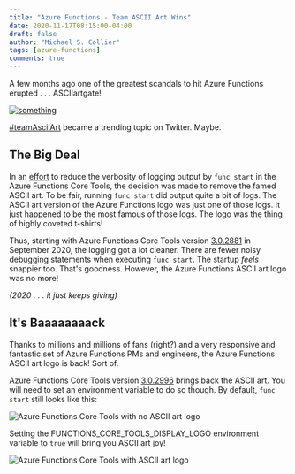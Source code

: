 ```yaml
---
title: "Azure Functions - Team ASCII Art Wins"
date: 2020-11-17T08:15:00-04:00
draft: false
author: "Michael S. Collier"
tags: [azure-functions]
comments: true
---
```


A few months ago one of the greatest scandals to hit Azure Functions erupted . . . ASCIIartgate!

[![something](../../images/azure-functions-ascii-art-is-back/giphy.gif)](http://gph.is/1WDltOQ)

[#teamAsciiArt](https://twitter.com/hashtag/teamAsciiArt) became a trending topic on Twitter.  Maybe.

## The Big Deal

In an [effort](https://github.com/Azure/azure-functions-core-tools/issues/1131) to reduce the verbosity of logging output by `func start` in the Azure Functions Core Tools, the decision was made to remove the famed ASCII art.  To be fair, running `func start` did output quite a bit of logs.  The ASCII art version of the Azure Functions logo was just one of those logs.  It just happened to be the most famous of those logs.  The logo was the thing of highly coveted t-shirts!

Thus, starting with Azure Functions Core Tools version [3.0.2881](https://github.com/Azure/azure-functions-core-tools/releases/tag/3.0.2881) in September 2020, the logging got a lot cleaner.  There are fewer noisy debugging statements when executing `func start`.  The startup _feels_ snappier too.  That's goodness.  However, the Azure Functions ASCII art logo was no more!

_(2020 . . . it just keeps giving)_

## It's Baaaaaaaack

Thanks to millions and millions of fans (right?) and a very responsive and fantastic set of Azure Functions PMs and engineers, the Azure Functions ASCII art logo is back!  Sort of.  

Azure Functions Core Tools version [3.0.2996](https://github.com/Azure/azure-functions-core-tools/releases/tag/3.0.2996) brings back the ASCII art.  You will need to set an environment variable to do so though.  By default, `func start` still looks like this:

![Azure Functions Core Tools with no ASCII art logo](../../images/azure-functions-ascii-art-is-back/func-core-tools-no-ascii.png)

Setting the FUNCTIONS_CORE_TOOLS_DISPLAY_LOGO environment variable to `true` will bring you ASCII art joy!

![Azure Functions Core Tools with ASCII art logo](../../images/azure-functions-ascii-art-is-back/func-core-tools-ascii.png)